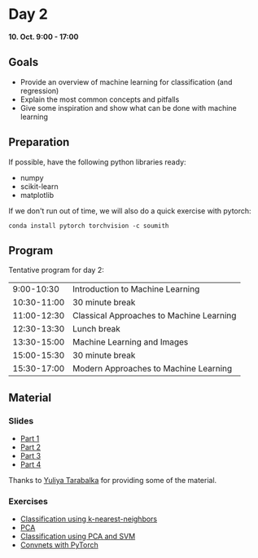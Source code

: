 Day 2
=====

**10. Oct. 9:00 - 17:00**

Goals
-----
[goals]: #goals

- Provide an overview of machine learning for classification (and regression)
- Explain the most common concepts and pitfalls
- Give some inspiration and show what can be done with machine learning

Preparation
-------

If possible, have the following python libraries ready:
- numpy
- scikit-learn
- matplotlib

If we don't run out of time, we will also do a quick exercise with pytorch:
```
conda install pytorch torchvision -c soumith
```


Program
-------

Tentative program for day 2:

|     |     |
|-----|-----|
| 9:00-10:30 | Introduction to Machine Learning |
| 10:30-11:00 | 30 minute break |
| 11:00-12:30 | Classical Approaches to Machine Learning |
| 12:30-13:30 | Lunch break |
| 13:30-15:00 | Machine Learning and Images |
| 15:00-15:30 | 30 minute break |
| 15:30-17:00 | Modern Approaches to Machine Learning |


Material
------

### Slides

- [Part 1](day2/slides/part1_300dpi.pdf)
- [Part 2](day2/slides/part2_300dpi.pdf)
- [Part 3](day2/slides/part3_300dpi.pdf)
- [Part 4](day2/slides/part4_300dpi.pdf)

Thanks to [Yuliya Tarabalka](http://www-sop.inria.fr/members/Yuliya.Tarabalka/) for providing some of the material.

### Exercises

- [Classification using k-nearest-neighbors](day-2/exercises/knn-classification-exercise.md)
- [PCA](day-2/exercises/PCA-exercise.md)
- [Classification using PCA and SVM](day-2/exercises/PCA-SVM-exercise.md)
- [Convnets with PyTorch](day-2/exercises/pytorch-exercise.md)
